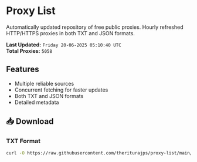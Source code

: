 # Proxy List

Automatically updated repository of free public proxies. Hourly refreshed HTTP/HTTPS proxies in both TXT and JSON formats.

**Last Updated:** `Friday 20-06-2025 05:10:40 UTC`  
**Total Proxies:** `5058`

## Features
- Multiple reliable sources
- Concurrent fetching for faster updates
- Both TXT and JSON formats
- Detailed metadata

## 📥 Download

### TXT Format
```bash
curl -O https://raw.githubusercontent.com/theriturajps/proxy-list/main/proxies.txt